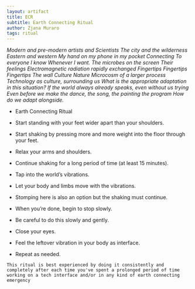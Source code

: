 ```yaml
---
layout: artifact
title: ECR
subtitle: Earth Connecting Ritual
author: Zjana Muraro
tags: ritual
---
```


*Modern and pre-modern artists and Scientists The city and the wilderness Eastern and western My hand on my phone in my pocket Connecting To everyone I know Whenever I want. The microbes on the screen Their feelings Electromagnetic radiation rapidly exchanged Fingertips Fingertips Fingertips The wall Culture Nature Microcosm of a larger process Technology as culture, surrounding us What is the appropriate adaptation in this situation? If the world always already speaks, even without us trying Even before we make the dance, the song, the painting the program How do we adapt alongside.*

- Earth Connecting Ritual

- Start standing with your feet wider apart than your shoulders.
- Start shaking by pressing more and more weight into the floor through your feet.
- Relax your arms and shoulders.
- Continue shaking for a long period of time (at least 15 minutes).
- Tap into the world’s vibrations.
- Let your body and limbs move with the vibrations.
- Stomping here is also an option but the shaking must continue.
- When you’re done, begin to stop slowly.
- Be careful to do this slowly and gently.
- Close your eyes.
- Feel the leftover vibration in your body as interface.
- Repeat as needed.

`This ritual is best experienced by doing it consistently and completely after each time you've spent a prolonged period of time working on a tech interface and/or in any kind of earth connecting emergency`
